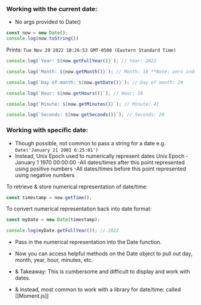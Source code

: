 ### Working with the current date:
- No args provided to Date()
```js
const now = new Date();
console.log(now.toString())
```

Prints:  `Tue Nov 29 2022 10:26:53 GMT-0500 (Eastern Standard Time)`

```js
console.log(`Year: ${now.getFullYear()}`); // Year: 2022

console.log(`Month: ${now.getMonth()}`); // Month: 10 **Note: zero indexed

console.log(`Day of month: ${now.getDate()}`); // Day of month: 29

console.log(`Hour: ${now.getHours()}`); // Hour: 10

console.log(`Minute: ${now.getMinutes()}`); // Minute: 41

console.log(`Seconds: ${now.getSeconds()}`); // Seconds: 20
```


### Working with specific date:
- Though possible, not common to pass a string for a date
  e.g.   `Date('January 21 2001 6:25:01')` 
- Instead, Unix Epoch used to numerically represent dates
  Unix Epoch - January 1 1970 00:00:00
  -All dates/times after this point represented using positive numbers
  -All dates/times before this point represented using negative numbers

To retrieve & store numerical representation of date/time:
```js
const timestamp = now.getTime();
```

To convert numerical representation back into date format:
```js
const myDate = new Date(timestamp);

console.log(myDate.getFullYear()); // 2022
```
- Pass in the numerical representation into the Date function.
- Now you can access helpful methods on the Date object to pull out day, month, year, hour, minutes, etc. 

- & Takeaway: This is cumbersome and difficult to display and work with dates.
- & Instead, most common to work with a library for date/time: called [[Moment.js]]

